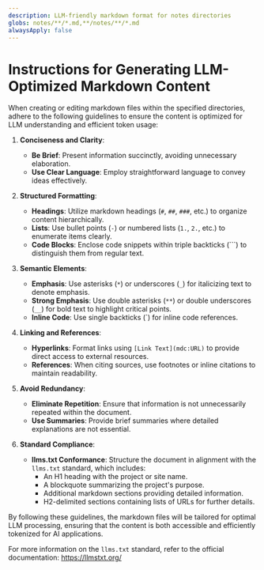 ```yaml
---
description: LLM-friendly markdown format for notes directories
globs: notes/**/*.md,**/notes/**/*.md
alwaysApply: false
---
```


# Instructions for Generating LLM-Optimized Markdown Content

When creating or editing markdown files within the specified directories, adhere to the following guidelines to ensure the content is optimized for LLM understanding and efficient token usage:

1. **Conciseness and Clarity**:
   - **Be Brief**: Present information succinctly, avoiding unnecessary elaboration.
   - **Use Clear Language**: Employ straightforward language to convey ideas effectively.

2. **Structured Formatting**:
   - **Headings**: Utilize markdown headings (`#`, `##`, `###`, etc.) to organize content hierarchically.
   - **Lists**: Use bullet points (`-`) or numbered lists (`1.`, `2.`, etc.) to enumerate items clearly.
   - **Code Blocks**: Enclose code snippets within triple backticks (```) to distinguish them from regular text.

3. **Semantic Elements**:
   - **Emphasis**: Use asterisks (`*`) or underscores (`_`) for italicizing text to denote emphasis.
   - **Strong Emphasis**: Use double asterisks (`**`) or double underscores (`__`) for bold text to highlight critical points.
   - **Inline Code**: Use single backticks (`) for inline code references.

4. **Linking and References**:
   - **Hyperlinks**: Format links using `[Link Text](mdc:URL)` to provide direct access to external resources.
   - **References**: When citing sources, use footnotes or inline citations to maintain readability.

5. **Avoid Redundancy**:
   - **Eliminate Repetition**: Ensure that information is not unnecessarily repeated within the document.
   - **Use Summaries**: Provide brief summaries where detailed explanations are not essential.

6. **Standard Compliance**:
   - **llms.txt Conformance**: Structure the document in alignment with the `llms.txt` standard, which includes:
     - An H1 heading with the project or site name.
     - A blockquote summarizing the project's purpose.
     - Additional markdown sections providing detailed information.
     - H2-delimited sections containing lists of URLs for further details.

By following these guidelines, the markdown files will be tailored for optimal LLM processing, ensuring that the content is both accessible and efficiently tokenized for AI applications.

For more information on the `llms.txt` standard, refer to the official documentation: https://llmstxt.org/
